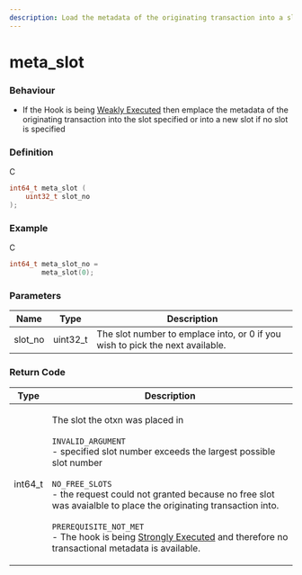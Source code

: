 ```yaml
---
description: Load the metadata of the originating transaction into a slot
---
```


# meta\_slot

### Behaviour

* If the Hook is being [Weakly Executed](../../../concepts/weak-and-strong.md) then emplace the metadata of the originating transaction into the slot specified or into a new slot if no slot is specified

### Definition

C

```c
int64_t meta_slot (
  	uint32_t slot_no
);
```

### Example

C

```c
int64_t meta_slot_no = 
		meta_slot(0);
```

### Parameters

| Name     | Type      | Description                                                                   |
| -------- | --------- | ----------------------------------------------------------------------------- |
| slot\_no | uint32\_t | The slot number to emplace into, or 0 if you wish to pick the next available. |

### Return Code

| Type     | Description                                                                                                                                                                                                                                                                                                                                                                                                                                                                                   |
| -------- | --------------------------------------------------------------------------------------------------------------------------------------------------------------------------------------------------------------------------------------------------------------------------------------------------------------------------------------------------------------------------------------------------------------------------------------------------------------------------------------------- |
| int64\_t | <p>The slot the otxn was placed in<br><br><code>INVALID_ARGUMENT</code><br>- specified slot number exceeds the largest possible slot number<br><br><code>NO_FREE_SLOTS</code><br>- the request could not granted because no free slot was avaialble to place the originating transaction into.<br><br><code>PREREQUISITE_NOT_MET</code><br>- The hook is being <a href="../../../concepts/weak-and-strong.md">Strongly Executed</a> and therefore no transactional metadata is available.</p> |
